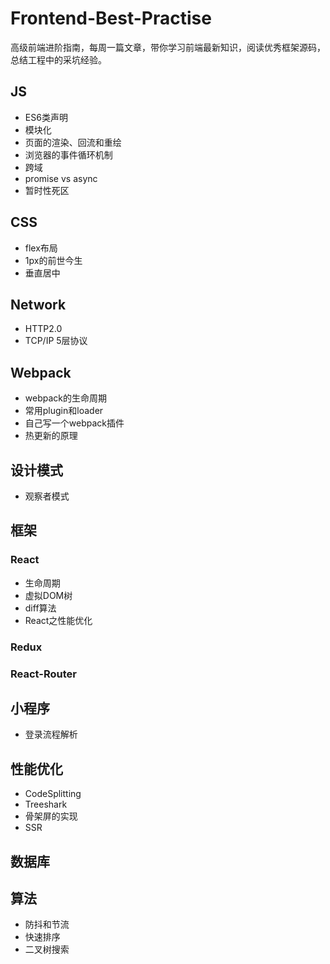 # Frontend-Best-Practise
高级前端进阶指南，每周一篇文章，带你学习前端最新知识，阅读优秀框架源码，总结工程中的采坑经验。

## JS
- ES6类声明
- 模块化
- 页面的渲染、回流和重绘
- 浏览器的事件循环机制
- 跨域
- promise vs async
- 暂时性死区

## CSS
- flex布局
- 1px的前世今生
- 垂直居中

## Network
- HTTP2.0
- TCP/IP 5层协议

## Webpack
- webpack的生命周期
- 常用plugin和loader
- 自己写一个webpack插件
- 热更新的原理


## 设计模式
- 观察者模式


## 框架
### React 
- 生命周期
- 虚拟DOM树
- diff算法
- React之性能优化

### Redux
### React-Router

## 小程序
- 登录流程解析


## 性能优化
- CodeSplitting
- Treeshark
- 骨架屏的实现
- SSR

## 数据库



## 算法
- 防抖和节流
- 快速排序
- 二叉树搜索
